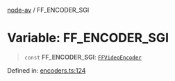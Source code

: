 [node-av](../globals.md) / FF\_ENCODER\_SGI

# Variable: FF\_ENCODER\_SGI

> `const` **FF\_ENCODER\_SGI**: [`FFVideoEncoder`](../type-aliases/FFVideoEncoder.md)

Defined in: [encoders.ts:124](https://github.com/seydx/av/blob/f8631fc881b394300b1479f511d55cf1c370a87f/src/constants/encoders.ts#L124)
